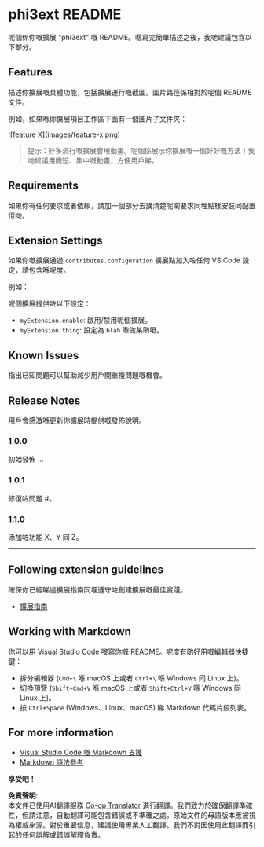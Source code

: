 <!--
CO_OP_TRANSLATOR_METADATA:
{
  "original_hash": "74bd3aa8618299f1b78180902c04c691",
  "translation_date": "2025-04-04T17:20:29+00:00",
  "source_file": "code\\07.Lab\\01\\Apple\\phi3ext\\README.md",
  "language_code": "hk"
}
-->
# phi3ext README

呢個係你嘅擴展 "phi3ext" 嘅 README。喺寫完簡單描述之後，我哋建議包含以下部分。

## Features

描述你擴展嘅具體功能，包括擴展運行嘅截圖。圖片路徑係相對於呢個 README 文件。

例如，如果喺你擴展項目工作區下面有一個圖片子文件夾：

\!\[feature X\]\(images/feature-x.png\)

> 提示：好多流行嘅擴展會用動畫。呢個係展示你擴展嘅一個好好嘅方法！我哋建議用簡短、集中嘅動畫，方便用戶睇。

## Requirements

如果你有任何要求或者依賴，請加一個部分去講清楚呢啲要求同埋點樣安裝同配置佢哋。

## Extension Settings

如果你嘅擴展通過 `contributes.configuration` 擴展點加入咗任何 VS Code 設定，請包含喺呢度。

例如：

呢個擴展提供咗以下設定：

* `myExtension.enable`: 啟用/禁用呢個擴展。
* `myExtension.thing`: 設定為 `blah` 嚟做某啲嘢。

## Known Issues

指出已知問題可以幫助減少用戶開重複問題嘅機會。

## Release Notes

用戶會感激喺更新你擴展時提供嘅發佈說明。

### 1.0.0

初始發佈 ...

### 1.0.1

修復咗問題 #。

### 1.1.0

添加咗功能 X、Y 同 Z。

---

## Following extension guidelines

確保你已經睇過擴展指南同埋遵守咗創建擴展嘅最佳實踐。

* [擴展指南](https://code.visualstudio.com/api/references/extension-guidelines?WT.mc_id=aiml-137032-kinfeylo)

## Working with Markdown

你可以用 Visual Studio Code 嚟寫你嘅 README。呢度有啲好用嘅編輯器快捷鍵：

* 拆分編輯器 (`Cmd+\` 喺 macOS 上或者 `Ctrl+\` 喺 Windows 同 Linux 上)。
* 切換預覽 (`Shift+Cmd+V` 喺 macOS 上或者 `Shift+Ctrl+V` 喺 Windows 同 Linux 上)。
* 按 `Ctrl+Space` (Windows、Linux、macOS) 睇 Markdown 代碼片段列表。

## For more information

* [Visual Studio Code 嘅 Markdown 支援](http://code.visualstudio.com/docs/languages/markdown?WT.mc_id=aiml-137032-kinfeylo)
* [Markdown 語法參考](https://help.github.com/articles/markdown-basics/)

**享受吧！**

**免責聲明**:  
本文件已使用AI翻譯服務 [Co-op Translator](https://github.com/Azure/co-op-translator) 進行翻譯。我們致力於確保翻譯準確性，但請注意，自動翻譯可能包含錯誤或不準確之處。原始文件的母語版本應被視為權威來源。對於重要信息，建議使用專業人工翻譯。我們不對因使用此翻譯而引起的任何誤解或錯誤解釋負責。